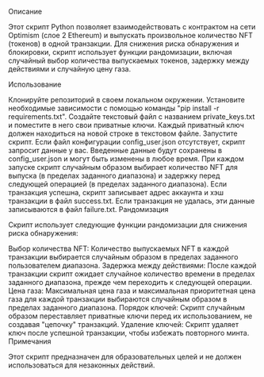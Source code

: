 
Описание

Этот скрипт Python позволяет взаимодействовать с контрактом на сети Optimism (слое 2 Ethereum) и выпускать произвольное количество NFT (токенов) в одной транзакции. Для снижения риска обнаружения и блокировки, скрипт использует функции рандомизации, включая случайный выбор количества выпускаемых токенов, задержку между действиями и случайную цену газа.

Использование

Клонируйте репозиторий в своем локальном окружении.
Установите необходимые зависимости с помощью команды "pip install -r requirements.txt".
Создайте текстовый файл с названием private_keys.txt и поместите в него свои приватные ключи. 
Каждый приватный ключ должен находиться на новой строке в текстовом файле.
Запустите скрипт. Если файл конфигурации config_user.json отсутствует, скрипт запросит данные у вас.
Введенные данные будут сохранены в config_user.json и могут быть изменены в любое время.
При каждом запуске скрипт случайным образом выбирает количество NFT для выпуска (в пределах заданного диапазона) и задержку перед следующей операцией (в пределах заданного диапазона).
Если транзакция успешна, скрипт записывает адрес аккаунта и хэш транзакции в файл success.txt. Если транзакция не удалась, эти данные записываются в файл failure.txt.
Рандомизация

Скрипт использует следующие функции рандомизации для снижения риска обнаружения:

Выбор количества NFT: Количество выпускаемых NFT в каждой транзакции выбирается случайным образом в пределах заданного пользователем диапазона.
Задержка между действиями: После каждой транзакции скрипт ожидает случайное количество времени в пределах заданного диапазона, прежде чем переходить к следующей операции.
Цена газа: Максимальная цена газа и максимальная приоритетная цена газа для каждой транзакции выбираются случайным образом в пределах заданного диапазона.
Порядок ключей: Скрипт случайным образом переставляет приватные ключи перед их использованием, не создавая "цепочку" транзакций.
Удаление ключей: Скрипт удаляет ключ после успешной транзакции, чтобы избежать повторного минта.
Примечания

Этот скрипт предназначен для образовательных целей и не должен использоваться для незаконных действий.
